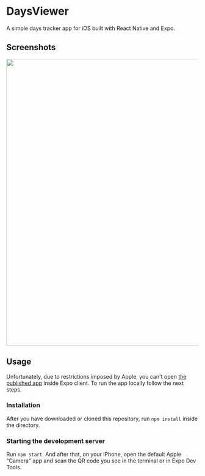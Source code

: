 # DaysViewer
A simple days tracker app for iOS built with React Native and Expo.

## Screenshots
<img src="https://i.imgur.com/mgiETqU.png" width="750">

## Usage
Unfortunately, due to restrictions imposed by Apple, you can't open [the published app](https://expo.io/@wewosheud/projects/DaysViewer) inside Expo client. To run the app locally follow the next steps.
### Installation
After you have downloaded or cloned this repository, run `npm install` inside the directory.
### Starting the development server
Run `npm start`. And after that, on your iPhone, open the default Apple "Camera" app and scan the QR code you see in the terminal or in Expo Dev Tools.